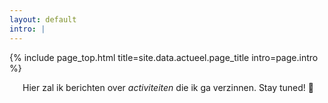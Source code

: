 ```yaml
---
layout: default
intro: |
---
```


{% include page_top.html 
   title=site.data.actueel.page_title 
   intro=page.intro 
%}

<div class="custom-section">
  
<div style="text-align:center; margin: 0px 8px 0px 12px">
<p>Hier zal ik berichten over<em> activiteiten </em>die ik ga verzinnen. Stay tuned! &#129488;</p>
</div>
  
</div>

